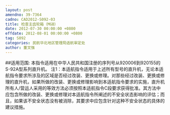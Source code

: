 ```yaml
---
layout: post
amendno: 39-7364
cadno: CAD2012-S092-03
title: 检查主齿轮箱（MGB）
date: 2012-07-30 00:00:00 +0800
effdate: 2012-08-01 00:00:00 +0800
tag: S092
categories: 民航华北地区管理局适航审定处
author: 董文强
---
```


##适用范围:
本指令适用在中华人民共和国注册的序列号从920006到920155的 S-92A型系列直升机。
注1：本适航指令适用于上述所有型号的直升机，无论本适航指令要求所涉及的区域是否经过改装、更换或修理。对那些经过改装、更换或修理的直升机，如果所做的改装、更换或修理影响到本适航指令要求的实施，直升机所有人/营运人采用的等效方法必须按照本适航指令C段要求获得批准。其方法中应包含所做的改装、更换或修理对本适航指令所阐述的不安全状态影响的评估；而且，如果该不安全状态没有被消除，其要求中应包含针对这种不安全状态的具体的建议措施。

